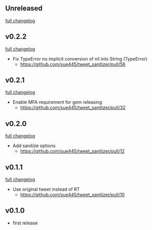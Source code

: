 ## Unreleased
[full changelog](https://github.com/sue445/tweet_sanitizer/compare/v0.2.2...master)

## v0.2.2
[full changelog](https://github.com/sue445/tweet_sanitizer/compare/v0.2.1...v0.2.2)

* Fix TypeError no implicit conversion of nil into String (TypeError)
  * https://github.com/sue445/tweet_sanitizer/pull/56

## v0.2.1
[full changelog](https://github.com/sue445/tweet_sanitizer/compare/v0.2.0...v0.2.1)

* Enable MFA requirement for gem releasing
  * https://github.com/sue445/tweet_sanitizer/pull/32

## v0.2.0
[full changelog](https://github.com/sue445/tweet_sanitizer/compare/v0.1.1...v0.2.0)

* Add sanitize options
  * https://github.com/sue445/tweet_sanitizer/pull/12

## v0.1.1
[full changelog](https://github.com/sue445/tweet_sanitizer/compare/v0.1.0...v0.1.1)

* Use original tweet instead of RT
  * https://github.com/sue445/tweet_sanitizer/pull/10

## v0.1.0
* first release
